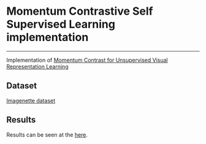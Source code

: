# Momentum Contrastive Self Supervised Learning implementation
---
Implementation of <a href='https://arxiv.org/pdf/1911.05722.pdf'>Momentum Contrast for Unsupervised Visual Representation Learning</a>

## Dataset
<a href='https://github.com/fastai/imagenette'>Imagenette dataset</a>

## Results
Results can be seen at the <a href='https://github.com/shaiTheKimhi/MoCo-Impl/blob/main/report.pdf'>here</a>.


